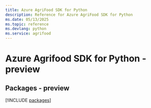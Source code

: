 ```yaml
---
title: Azure AgriFood SDK for Python
description: Reference for Azure AgriFood SDK for Python
ms.date: 05/13/2025
ms.topic: reference
ms.devlang: python
ms.service: agrifood
---
```

# Azure Agrifood SDK for Python - preview
## Packages - preview
[!INCLUDE [packages](agrifood-index.md)]